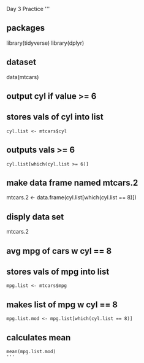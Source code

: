 Day 3 Practice
'''
## packages
  library(tidyverse)
  library(dplyr)

## dataset
  data(mtcars)

## output cyl if value >= 6
  ## stores vals of cyl into list
    cyl.list <- mtcars$cyl
  ## outputs vals >= 6
    cyl.list[which(cyl.list >= 6)]

## make data frame named mtcars.2
  mtcars.2 <- data.frame(cyl.list[which(cyl.list == 8)])
## disply data set
  mtcars.2
  
## avg mpg of cars w cyl == 8
  ## stores vals of mpg into list
    mpg.list <- mtcars$mpg
  ## makes list of mpg w cyl == 8
    mpg.list.mod <- mpg.list[which(cyl.list == 8)]
  ## calculates mean
    mean(mpg.list.mod)
    '''
